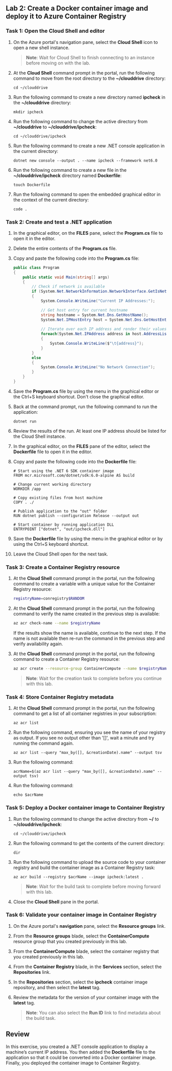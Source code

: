 ## Lab 2: Create a Docker container image and deploy it to Azure Container Registry

### Task 1: Open the Cloud Shell and editor

1.  On the Azure portal's navigation pane, select the **Cloud Shell** icon to open a new shell instance.  

    > **Note**: Wait for Cloud Shell to finish connecting to an instance before moving on with the lab.

2.  At the **Cloud Shell** command prompt in the portal, run the following command to move from the root directory to the **\~/clouddrive** directory:

    ```
    cd ~/clouddrive
    ```

3.  Run the following command to create a new directory named **ipcheck** in the **\~/clouddrive** directory:

    ```
    mkdir ipcheck
    ```

4.  Run the following command to change the active directory from **\~/clouddrive** to **\~/clouddrive/ipcheck**:

    ```
    cd ~/clouddrive/ipcheck
    ```

5.  Run the following command to create a new .NET console application in the current directory:

    ```
    dotnet new console --output . --name ipcheck --framework net6.0
    ```

6.  Run the following command to create a new file in the **\~/clouddrive/ipcheck** directory named **Dockerfile**:

    ```
    touch Dockerfile
    ```

7.  Run the following command to open the embedded graphical editor in the context of the current directory:

    ```
    code .
    ```

### Task 2: Create and test a .NET application

1.  In the graphical editor, on the **FILES** pane, select the **Program.cs** file to open it in the editor.

2.  Delete the entire contents of the **Program.cs** file.

3.  Copy and paste the following code into the **Program.cs** file:

    ```csharp
    public class Program
    {
        public static void Main(string[] args)
        {        
            // Check if network is available
            if (System.Net.NetworkInformation.NetworkInterface.GetIsNetworkAvailable())
            {
                System.Console.WriteLine("Current IP Addresses:");

                // Get host entry for current hostname
                string hostname = System.Net.Dns.GetHostName();
                System.Net.IPHostEntry host = System.Net.Dns.GetHostEntry(hostname);
                
                // Iterate over each IP address and render their values
                foreach(System.Net.IPAddress address in host.AddressList)
                {
                    System.Console.WriteLine($"\t{address}");
                }
            }
            else
            {
                System.Console.WriteLine("No Network Connection");
            }
        }
    }
    ```

4.  Save the **Program.cs** file by using the menu in the graphical editor or the Ctrl+S keyboard shortcut.  Don't close the graphical editor.

5.  Back at the command prompt, run the following command to run the application:

    ```
    dotnet run
    ```

6.  Review the results of the run. At least one IP address should be listed for the Cloud Shell instance.

7.  In the graphical editor, on the **FILES** pane of the editor, select the **Dockerfile** file to open it in the editor.

8.  Copy and paste the following code into the **Dockerfile** file:

    ```
    # Start using the .NET 6 SDK container image
    FROM mcr.microsoft.com/dotnet/sdk:6.0-alpine AS build

    # Change current working directory
    WORKDIR /app

    # Copy existing files from host machine
    COPY . ./

    # Publish application to the "out" folder
    RUN dotnet publish --configuration Release --output out

    # Start container by running application DLL
    ENTRYPOINT ["dotnet", "out/ipcheck.dll"]
    ```

9. Save the **Dockerfile** file by using the menu in the graphical editor or by using the Ctrl+S keyboard shortcut.

10. Leave the Cloud Shell open for the next task.

### Task 3: Create a Container Registry resource

1. At the **Cloud Shell** command prompt in the portal, run the following command to create a variable with a unique value for the Container Registry resource: 

    ```bash
    registryName=conregistry$RANDOM
    ```

2. At the **Cloud Shell** command prompt in the portal, run the following command to verify the name created in the previous step is available: 

    ```bash
    az acr check-name --name $registryName
    ```

    If the results show the name is available, continue to the next step. If the name is not available then re-run the command in the previous step and verify availability again.

3. At the **Cloud Shell** command prompt in the portal, run the following command to create a Container Registry resource: 

    ```bash
    az acr create --resource-group ContainerCompute --name $registryName --sku Basic
    ```

    > **Note**: Wait for the creation task to complete before you continue with this lab.

### Task 4: Store Container Registry metadata

1.  At the **Cloud Shell** command prompt in the portal, run the following command to get a list of all container registries in your subscription:

    ```
    az acr list
    ```

2.  Run the following command, ensuring you see the name of your registry as output. If you see no output other than '[]', wait a minute and try running the command again.

    ```
    az acr list --query "max_by([], &creationDate).name" --output tsv
    ```

3.  Run the following command:

    ```
    acrName=$(az acr list --query "max_by([], &creationDate).name" --output tsv)
    ```

4.  Run the following command:

    ```
    echo $acrName
    ```

### Task 5: Deploy a Docker container image to Container Registry

1.  Run the following command to change the active directory from **\~/** to **\~/clouddrive/ipcheck**:

    ```
    cd ~/clouddrive/ipcheck
    ```

2.  Run the following command to get the contents of the current directory:

    ```
    dir
    ```

3.  Run the following command to upload the source code to your container registry and build the container image as a Container Registry task:

    ```
    az acr build --registry $acrName --image ipcheck:latest .
    ```

    > **Note**: Wait for the build task to complete before moving forward with this lab.

4.  Close the **Cloud Shell** pane in the portal.

### Task 6: Validate your container image in Container Registry

1.  On the Azure portal's **navigation** pane, select the **Resource groups** link.

2.  From the **Resource groups** blade, select the **ContainerCompute** resource group that you created previously in this lab.

3.  From the **ContainerCompute** blade, select the container registry that you created previously in this lab.

4.  From the **Container Registry** blade, in the **Services** section, select the **Repositories** link.

5.  In the **Repositories** section, select the **ipcheck** container image repository, and then select the **latest** tag.

6.  Review the metadata for the version of your container image with the **latest** tag.

    > **Note**: You can also select the **Run ID** link to find metadata about the build task.

## Review

In this exercise, you created a .NET console application to display a machine’s current IP address. You then added the **Dockerfile** file to the application so that it could be converted into a Docker container image. Finally, you deployed the container image to Container Registry.
